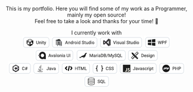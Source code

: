 <p align="center">
  This is my portfolio. Here you will find some of my work as a Programmer, mainly my open source!
  <br>
  Feel free to take a look and thanks for your time! 🙂
</p>

<p align="center">
  I currently work with
  <br>
  <img src="images/unity.png" />
  <img src="images/android-studio.png" />
  <img src="images/visual-studio.png" />
  <img src="images/wpf.png" />
  <img src="images/avalonia.png" />
  <img src="images/mariadb-mysql.png" />
  <img src="images/design.png" />
  <br>
  <img src="images/c-sharp.png" />
  <img src="images/java.png" />
  <img src="images/html.png" />
  <img src="images/css.png" />
  <img src="images/javascript.png" />
  <img src="images/php.png" />
  <img src="images/sql.png" />
</p>